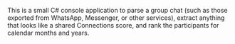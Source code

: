 This is a small C# console application to parse a group chat (such as those exported from WhatsApp, Messenger, or other services), extract anything that looks like a shared Connections score, and rank the participants for calendar months and years.